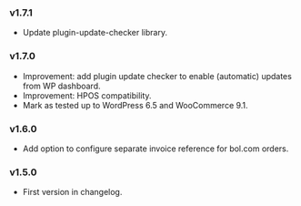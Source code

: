### v1.7.1

- Update plugin-update-checker library.


### v1.7.0

- Improvement: add plugin update checker to enable (automatic) updates from WP dashboard.
- Improvement: HPOS compatibility.
- Mark as tested up to WordPress 6.5 and WooCommerce 9.1.


### v1.6.0

- Add option to configure separate invoice reference for bol.com orders.


### v1.5.0

- First version in changelog.
